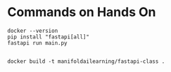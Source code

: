 
# Commands on Hands On

```
docker --version
pip install "fastapi[all]"
fastapi run main.py


docker build -t manifoldailearning/fastapi-class .

```
